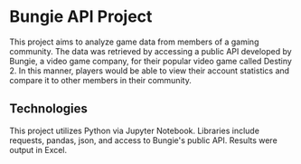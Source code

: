 # Bungie API Project
This project aims to analyze game data from members of a gaming community. The data was retrieved by accessing a public API developed by Bungie, a video game company, for their popular video game called Destiny 2. In this manner, players would be able to view their account statistics and compare it to other members in their community.

## Technologies
This project utilizes Python via Jupyter Notebook. Libraries include requests, pandas, json, and access to Bungie's public API. Results were output in Excel.
